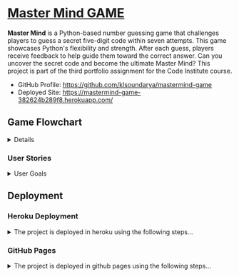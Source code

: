 # [Master Mind GAME](https://mastermind-game-382624b289f8.herokuapp.com/)

**Master Mind** is a Python-based number guessing game that challenges players to guess a secret five-digit code within seven attempts. This game showcases Python's flexibility and strength. After each guess, players receive feedback to help guide them toward the correct answer. Can you uncover the secret code and become the ultimate Master Mind? This project is part of the third portfolio assignment for the Code Institute course.

- GitHub Profile: <https://github.com/klsoundarya/mastermind-game>
- Deployed Site: <https://mastermind-game-382624b289f8.herokuapp.com/>

## Game Flowchart

<details>
<br>

![screenshot](read-me/images/master-mind-game-flowchart.png)

</details>

### User Stories
<!-- Read few README documents of previous batches to understand user stories and wrote accordingly -->
<details>
<summary>User Goals</summary>
<br>

#### First time User Goals

- As a user, I want to easily understand the rules and objective of the Mastermind game.
- As a user, I want to seamlessly register my name before starting the game.
- As a user, I want to select the difficulty level to match my skill and preference.
- As a user, I want to see the game title and instructions presented clearly in an engaging manner.
- As a user, I want to experience smooth and interactive gameplay with helpful feedback for each guess.
- As a user, I want to receive clear notifications on my progress, including how many digits I guessed correctly and in the correct position.
- As a user, I want the game to handle invalid inputs gracefully, providing me with clear instructions on what to do next.
- As a user, I want the option to quit the game at any point if I decide to stop playing.
- As a user, I want the game to congratulate me when I win and provide encouragement if I lose, enhancing my overall experience.
- As a user, I want the game to offer me an easy way to start a new game or restart after finishing one.
- As a user, I want the game to provide a consistent experience across different devices and screen sizes.
- As a user, I want the game interface to be intuitive and easy to navigate, ensuring a hassle-free gameplay experience.

#### Returning Site Users

- As a returning user, I want to skip the detailed rules and jump straight into gameplay.
- As a returning user, I want to remember my previous settings or allow me to quickly re-enter them.
- As a returning user, I want to challenge myself with different difficulty levels to keep the game interesting.
- As a returning user, I want to see improvements or new features added to the game since my last playthrough.
- As a returning user, I want to easily share my game achievements with friends or on social media.
- As a returning user, I want to compete against my previous scores or track my progress over time.
- As a returning user, I want to have a quick and seamless start to a new game without unnecessary delays.
- As a returning user, I want to experience smooth performance and bug-free gameplay regardless of any updates.

#### Site Owner Goals

- As a site owner, I want to create an engaging and enjoyable experience for users by providing a well-designed and interactive Mastermind game that captures their interest and keeps them returning to play.
- As a site owner, I want to ensure that the game accurately provides feedback on players' guesses, indicating correct digits and their positions, to offer a fair and transparent gaming experience.
- As a site owner, I want the game to perform smoothly across various devices and screen sizes, ensuring that all users can enjoy the game without technical issues or delays.
- As a site owner, I want the game's interface to be intuitive and easy to navigate, allowing players to understand and play the game without confusion.
- As a site owner, I want to keep the game updated with new features, improvements, and bug fixes to maintain user interest and ensure the game remains functional and enjoyable.
- As a site owner, I want to provide clear and concise instructions and rules for the game, ensuring that all players understand how to play and what to expect.
- As a site owner, I want to offer different difficulty levels so that players of all skill levels can enjoy the game and find it challenging and rewarding.
- As a site owner, I want to implement features that enhance player interaction, such as leaderboards or social sharing options, to foster a sense of community and competition.
- As a site owner, I want to ensure the game has high replayability by randomizing the secret numbers each game and potentially adding new game modes to keep players engaged.
- As a site owner, I want to gather user feedback on the game's functionality and enjoyment, using this input to make informed improvements and maintain high player satisfaction.
- As a site owner, I want to highlight the educational value of the game, such as improving logical thinking and problem-solving skills, to attract users interested in educational gaming.

### Target Audience

The Mastermind game is designed for puzzle enthusiasts and individuals who enjoy strategic, logic-based challenges. It appeals to those who like to test their deductive reasoning and problem-solving skills in a fun, competitive environment. The game is suitable for a wide age range, from older children to adults, making it an excellent choice for family game nights or intellectual entertainment. Its blend of simplicity in concept and complexity in execution makes it engaging for both casual players and serious gamers looking for a stimulating mental exercise. The game's interactive nature and progressively challenging gameplay provide a satisfying experience for those seeking an enjoyable and rewarding pastime.

</details>

## Deployment

### Heroku Deployment

<details>
<summary>The project is deployed in heroku using the following steps...</summary>
<br>

1. Create an account or log in to Heroku.
2. Click "New" on the dashboard and select "Create New App".
3. Choose a unique app name.
4. Select your region (US or Europe).
5. Add payment method if required.
6. Click "Create App".
7. Go to the Settings tab.
8. Under Config Vars, click "Reveal Config Vars".
9. Add a new Config Var: key = PORT, value = 8000.
10. Under Buildpacks, click "Add Buildpacks".
11. Select "python" and then "nodejs". Ensure python is first.
12. Go to the Deploy tab.
13. Select GitHub as the deployment method and confirm.
14. Search and connect your repository.
15. Choose automatic or manual deploy.
16. Click "View" to see the live site.

</details>

### GitHub Pages

<details>
<summary>The project is deployed in github pages using the following steps...</summary>
<br>

1. Log in to GitHub and locate [mastermind-game repository](https://github.com/klsoundarya/mastermind-game)
2. At the top of the Repository, locate the "Settings" Button on the menu.
3. Scroll down to "GitHub Pages" Section in Settings page.
4. Under "Source", click the dropdown called "None" and select "Master Branch".
5. The page will automatically refresh.

If using Gitpod, you can click below to create your own workspace using this repository.

#### Forking

By forking the GitHub Repository, we make a copy of the original repository on our GitHub account to view and/or make changes without affecting the original owner's repository.

You can fork this repository by using the following steps:

1. Log in to GitHub and locate the [mastermind-game repository](https://github.com/klsoundarya/mastermind-game)
2. At the top of the Repository (not top of page) just above the "Settings" Button on the menu, locate the "Fork" Button.
3. Once clicked, you should now have a copy of the original repository in your own GitHub account!

### Making a Local Clone

1. Log in to GitHub and locate the [mastermind-game repository](https://github.com/klsoundarya/mastermind-game)
2. Find the Code button situated above the file list and give it a click.
3. Choose your preferred cloning method — whether it's HTTPS, SSH, or GitHub and hit the copy button to copy the URL to your clipboard.
4. Launch Git Bash or Terminal.
5. Navigate to the directory where you want the cloned directory to reside.
6. In your IDE Terminal, input the following command to clone the repository:

> git clone <https://github.com/klsoundarya/mastermind-game>

**Press Enter and your local clone will be created**.

The live link can be found here - [Mastermind GAME](https://mastermind-game-382624b289f8.herokuapp.com/)

This project is deployed using the Code Institute's mock terminal for Heroku.

</details>